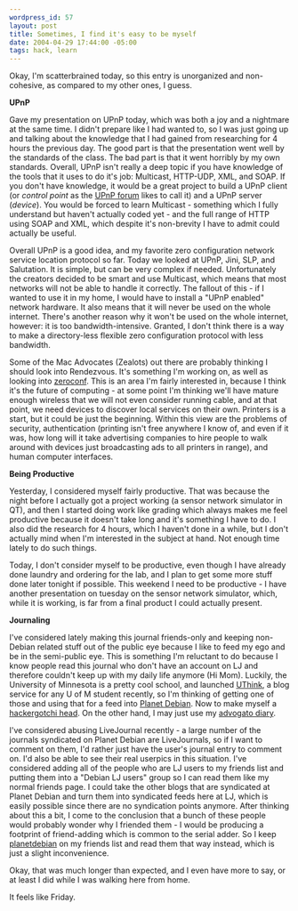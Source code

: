 ```yaml
--- 
wordpress_id: 57
layout: post
title: Sometimes, I find it's easy to be myself
date: 2004-04-29 17:44:00 -05:00
tags: hack, learn
---
```

Okay, I'm scatterbrained today, so this entry is unorganized and non-cohesive, as compared to my other ones, I guess.

<strong>UPnP</strong>

Gave my presentation on UPnP today, which was both a joy and a nightmare at the same time.  I didn't prepare like I had wanted to, so I was just going up and talking about the knowledge that I had gained from researching for 4 hours the previous day.   The good part is that the presentation went well by the standards of the class.  The bad part is that it went horribly by my own standards.  Overall, UPnP isn't really a deep topic if you have knowledge of the tools that it uses to do it's job: Multicast, HTTP-UDP, XML, and SOAP.  If you don't have knowledge, it would be a great project to build a UPnP client (or <em>control point</em> as the <a href="http://www.upnp.org">UPnP forum</a> likes to call it) and a UPnP server (<em>device</em>).  You would be forced to learn Multicast - something which I fully understand but haven't actually coded yet - and the full range of HTTP using SOAP and XML, which despite it's non-brevity I have to admit could actually be useful.

Overall UPnP is a good idea, and my favorite zero configuration network service location protocol so far.  Today we looked at UPnP, Jini, SLP, and Salutation.  It is simple, but can be very complex if needed.  Unfortunately the creators decided to be smart and use Multicast, which means that most networks will not be able to handle it correctly.  The fallout of this - if I wanted to use it in my home, I would have to install a "UPnP enabled" network hardware.  It also means that it will never be used on the whole internet.   There's another reason why it won't be used on the whole internet, however: it is too bandwidth-intensive.   Granted, I don't think there is a way to make a directory-less flexible zero configuration protocol with less bandwidth.

Some of the Mac Advocates (Zealots) out there are probably thinking I should look into Rendezvous.  It's something I'm working on, as well as looking into <a href="http://www.zeroconf.org">zeroconf</a>.  This is an area I'm fairly interested in, because I think it's the future of computing - at some point I'm thinking we'll have mature enough wireless that we will not even consider running cable, and at that point, we need devices to discover local services on their own.  Printers is a start, but it could be just the beginning.  Within this view are the problems of security, authentication (printing isn't free anywhere I know of, and even if it was, how long will it take advertising companies to hire people to walk around with devices just broadcasting ads to all printers in range), and human computer interfaces.

<strong>Being Productive</strong>

Yesterday, I considered myself fairly productive.  That was because the night before I actually got a project working (a sensor network simulator in QT), and then I started doing work like grading which always makes me feel productive because it doesn't take long and it's something I have to do.  I also did the research for 4 hours, which I haven't done in a while, but I don't actually mind when I'm interested in the subject at hand.  Not enough time lately to do such things.

Today, I don't consider myself to be productive, even though I have already done laundry and ordering for the lab, and I plan to get some more stuff done later tonight if possible. This weekend I need to be productive - I have another presentation on tuesday on the sensor network simulator, which, while it is working, is far from a final product I could actually present.

<strong>Journaling</strong>

I've considered lately making this journal friends-only and keeping non-Debian related stuff out of the public eye because I like to feed my ego and be in the semi-public eye.  This is something I'm reluctant to do because I know people read this journal who don't have an account on LJ and therefore couldn't keep up with my daily life anymore (Hi Mom).  Luckily, the University of Minnesota is a pretty cool school, and launched <a href="http://blog.lib.umn.edu">UThink</a>, a blog service for any U of M student recently, so I'm thinking of getting one of those and using that for a feed into <a href="http://planet.debian.net">Planet Debian</a>.  Now to make myself a <a href="http://www.livejournal.com/users/wouterverhelst/21322.html">hackergotchi head</a>.  On the other hand, I may just use my <a href="http://www.advogato.org/person/jamuraa/">advogato diary</a>.

I've considered abusing LiveJournal recently - a large number of the journals syndicated on Planet Debian are LiveJournals, so if I want to comment on them, I'd rather just have the user's journal entry to comment on.  I'd also be able to see their real userpics in this situation.  I've considered adding all of the people who are LJ users to my friends list and putting them into a "Debian LJ users" group so I can read them like my normal friends page.  I could take the other blogs that are syndicated at Planet Debian and turn them into syndicated feeds here at LJ, which is easily possible since there are no syndication points anymore.  After thinking about this a bit, I come to the conclusion that a bunch of these people would probably wonder why I friended them - I would be producing a footprint of friend-adding which is common to the serial adder.  So I keep <a href="http://planetdebian.livejournal.com">planetdebian</a> on my friends list and read them that way instead, which is just a slight inconvenience.

Okay, that was much longer than expected, and I even have more to say, or at least I did while I was walking here from home.

It feels like Friday.
